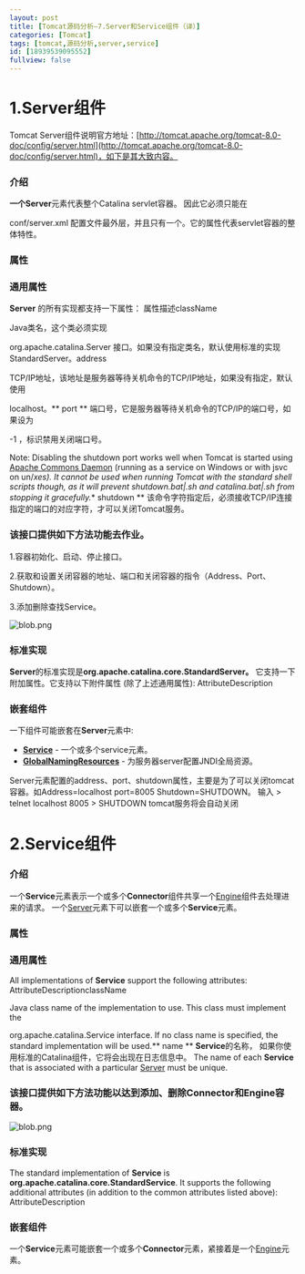 ```yaml
---
layout: post
title: [Tomcat源码分析—7.Server和Service组件（译）]
categories: [Tomcat]
tags: [tomcat,源码分析,server,service]
id: [18939539095552]
fullview: false
---
```

# 1.Server组件

Tomcat Server组件说明官方地址：[http://tomcat.apache.org/tomcat-8.0-doc/config/server.html](http://tomcat.apache.org/tomcat-8.0-doc/config/server.html)，如下是其大致内容。

### 介绍

**一个Server**元素代表整个Catalina servlet容器。 因此它必须只能在

conf/server.xml
配置文件最外层，并且只有一个。它的属性代表servlet容器的整体特性。

### 属性

### 通用属性

**Server** 的所有实现都支持一下属性：
属性描述className

Java类名，这个类必须实现

org.apache.catalina.Server
接口。如果没有指定类名，默认使用标准的实现StandardServer。address

TCP/IP地址，该地址是服务器等待关机命令的TCP/IP地址，如果没有指定，默认使用

localhost。**
port
**
端口号，它是服务器等待关机命令的TCP/IP的端口号，如果设为

-1
，标识禁用关闭端口号。

Note: Disabling the shutdown port works well when Tomcat is started using [Apache Commons Daemon](http://commons.apache.org/daemon/) (running as a service on Windows or with jsvc on un/*xes). It cannot be used when running Tomcat with the standard shell scripts though, as it will prevent shutdown.bat|.sh and catalina.bat|.sh from stopping it gracefully.**
shutdown
**
该命令字符指定后，必须接收TCP/IP连接指定的端口的对应字符，才可以关闭Tomcat服务。

### 该接口提供如下方法功能去作业。

1.容器初始化、启动、停止接口。

2.获取和设置关闭容器的地址、端口和关闭容器的指令（Address、Port、Shutdown）。

3.添加删除查找Service。

![blob.png](http://file.ctosb.com/upload/image/20170714/1500040731325018373.png "1500040731325018373.png")

###

### 标准实现

**Server**的标准实现是**org.apache.catalina.core.StandardServer。** 它支持一下附加属性。它支持以下附件属性 (除了上述通用属性):
AttributeDescription

### 嵌套组件

一下组件可能嵌套在**Server**元素中:

* [**Service**](http://tomcat.apache.org/tomcat-8.0-doc/config/service.html) - 一个或多个service元素。
* [**GlobalNamingResources**](http://tomcat.apache.org/tomcat-8.0-doc/config/globalresources.html) - 为服务器server配置JNDI全局资源。

Server元素配置的address、port、shutdown属性，主要是为了可以关闭tomcat容器。如Address=localhost port=8005 Shutdown=SHUTDOWN。
输入 > telnet localhost 8005 > SHUTDOWN tomcat服务将会自动关闭

# 2.Service组件

### 介绍

一个**Service**元素表示一个或多个**Connector**组件共享一个[Engine](http://tomcat.apache.org/tomcat-8.0-doc/config/engine.html)组件去处理进来的请求。 一个[Server](http://tomcat.apache.org/tomcat-8.0-doc/config/server.html)元素下可以嵌套一个或多个**Service**元素。

### 属性

### 通用属性

All implementations of **Service** support the following attributes:
AttributeDescriptionclassName

Java class name of the implementation to use. This class must implement the

org.apache.catalina.Service
interface. If no class name is specified, the standard implementation will be used.**
name
**
**Service**的名称， 如果你使用标准的Catalina组件，它将会出现在日志信息中。 The name of each **Service** that is associated with a particular [Server](http://tomcat.apache.org/tomcat-8.0-doc/config/server.html) must be unique.

### 该接口提供如下方法功能以达到添加、删除Connector和Engine容器。

![blob.png](http://file.ctosb.com/upload/image/20170714/1500042295852078670.png "1500042295852078670.png")

###

### 标准实现

The standard implementation of **Service** is **org.apache.catalina.core.StandardService**. It supports the following additional attributes (in addition to the common attributes listed above):
AttributeDescription

### 嵌套组件

一个**Service**元素可能嵌套一个或多个**Connector**元素，紧接着是一个[Engine](http://tomcat.apache.org/tomcat-8.0-doc/config/engine.html)元素。
